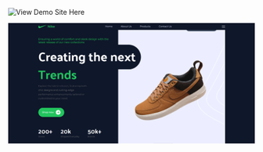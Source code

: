 ![View Demo Site Here](https://daniel-aliphon.github.io/nike-main-page-project/)

![](./src/assets/images/Screenshot%202023-10-25%20110001.png)
